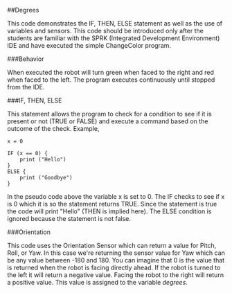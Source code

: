 ##Degrees

This code demonstrates the IF, THEN, ELSE statement as well as the use of variables and sensors. This code should be introduced only after the students are familiar with the SPRK (Integrated Development Environment) IDE and have executed the simple ChangeColor program.

###Behavior

When executed the robot will turn green when faced to the right and red when faced to the left. The program executes continuously until stopped from the IDE.

###IF, THEN, ELSE

This statement allows the program to check for a condition to see if it is present or not (TRUE or FALSE) and execute a command based on the outcome of the check. Example,

	x = 0

	IF (x == 0) {
		print ("Hello")
	}
	ELSE {
		print ("Goodbye")
	}

In the pseudo code above the variable x is set to 0. The IF checks to see if x is 0 which it is so the statement returns TRUE. Since the statement is true the code will print "Hello" (THEN is implied here). The ELSE condition is ignored because the statement is not false.

###Orientation

This code uses the Orientation Sensor which can return a value for Pitch, Roll, or Yaw. In this case we're returning the sensor value for Yaw which can be any value between -180 and 180. You can imagine that 0 is the value that is returned when the robot is facing directly ahead. If the robot is turned to the left it will return a negative value. Facing the robot to the right will return a positive value. This value is assigned to the variable *degrees*.